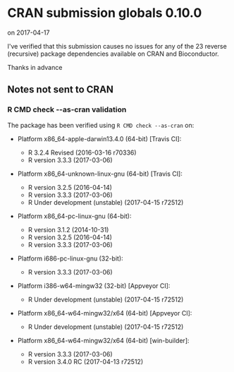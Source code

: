 # CRAN submission globals 0.10.0

on 2017-04-17

I've verified that this submission causes no issues for
any of the 23 reverse (recursive) package dependencies
available on CRAN and Bioconductor.

Thanks in advance


## Notes not sent to CRAN

### R CMD check --as-cran validation

The package has been verified using `R CMD check --as-cran` on:

* Platform x86_64-apple-darwin13.4.0 (64-bit) [Travis CI]:
  - R 3.2.4 Revised (2016-03-16 r70336)
  - R version 3.3.3 (2017-03-06)
  
* Platform x86_64-unknown-linux-gnu (64-bit) [Travis CI]:
  - R version 3.2.5 (2016-04-14)
  - R version 3.3.3 (2017-03-06)
  - R Under development (unstable) (2017-04-15 r72512)

* Platform x86_64-pc-linux-gnu (64-bit):
  - R version 3.1.2 (2014-10-31)
  - R version 3.2.5 (2016-04-14)
  - R version 3.3.3 (2017-03-06)

* Platform i686-pc-linux-gnu (32-bit):
  - R version 3.3.3 (2017-03-06)

* Platform i386-w64-mingw32 (32-bit) [Appveyor CI]:
  - R Under development (unstable) (2017-04-15 r72512)

* Platform x86_64-w64-mingw32/x64 (64-bit) [Appveyor CI]:
  - R Under development (unstable) (2017-04-15 r72512)

* Platform x86_64-w64-mingw32/x64 (64-bit) [win-builder]:
  - R version 3.3.3 (2017-03-06)
  - R version 3.4.0 RC (2017-04-13 r72512)
